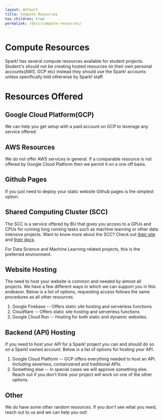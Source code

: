 ```yaml
---
layout: default
title: Compute Resources
has_children: true
permalink: /docs/compute-resources/
---
```


# Compute Resources

Spark! has several compute resources available for student projects. Student's should not be creating hosted resources on their own personal accounts(AWS, GCP etc) instead they should use the Spark! accounts unless specifically told otherwise by Spark! staff.

# Resources Offered

## Google Cloud Platform(GCP)

We can help you get setup with a paid account on GCP to leverage any service offered.

## AWS Resources

We do not offer AWS services in general. If a comparable resource is not offered by Google Cloud Platform then we permit it on a one off basis.

## Github Pages

If you just need to deploy your static website Github pages is the simplest option.

## Shared Computing Cluster (SCC)

The SCC is a service offered by BU that gives you access to a GPUs and CPUs for running long running tasks such as machine learning or other data intensive projects. Want to know more about the SCC? Check out [their site](https://scc-ondemand.bu.edu/pun/sys/dashboard) and [their docs](https://www.bu.edu/tech/support/research/system-usage/connect-scc/scc-ondemand/).

For Data Science and Machine Learning related projects, this is the preferred environment.

## Website Hosting

The need to host your website is common and needed by almost all projects. We have a few different ways in which we can support you in this endeavor. Below is a list of options, requesting access follows the same procedures as all other resources.

1. Google Firebase -- Offers static site hosting and serverless functions
2. Cloudflare -- Offers static site hosting and serverless functions
3. Google Cloud Run -- Hosting for both static and dynamic websites.

## Backend (API) Hosting

If you need to host your API for a Spark! project you can and should do so on a Spark! owned account. Below is a list of options for hosting your API.

1. Google Cloud Platform -- GCP offers everything needed to host an API. Including severless, containzered and traditional APIs. 
2. Something else -- In special cases we will approve something else. Reach out if you don't think your project will work on one of the other options.

## Other

We do have some other random resources. If you don't see what you need, reach out to us and we can help you out!
